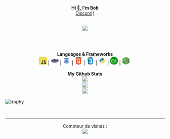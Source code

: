 <p align='center'>
  <b>Hi 👋, I'm Bob</b><br>
  <a href="https://discord.gg/Bob Marley#0001">Discord</a> |

</p>

<p align="center"><br>
  <a href="https://github.com/bobmarley0">
    <img src="https://discord.c99.nl/widget/theme-1/708380840085946368.png"/>
     </a>
</p>

<br><br>
<p align="center">
	<b>Languages & Frameworks</b>
	<br>
	<code><img height="25" src="https://raw.githubusercontent.com/github/explore/80688e429a7d4ef2fca1e82350fe8e3517d3494d/topics/javascript/javascript.png"></code>&nbsp;|
	<code><img height="25" src="https://raw.githubusercontent.com/github/explore/80688e429a7d4ef2fca1e82350fe8e3517d3494d/topics/php/php.png"></code>&nbsp;|
	<code><img height="25" src="https://raw.githubusercontent.com/github/explore/80688e429a7d4ef2fca1e82350fe8e3517d3494d/topics/sql/sql.png"></code>&nbsp;|
	<code><img height="25" src="https://raw.githubusercontent.com/github/explore/80688e429a7d4ef2fca1e82350fe8e3517d3494d/topics/html/html.png"></code>&nbsp;|
	<code><img height="25" src="https://raw.githubusercontent.com/github/explore/80688e429a7d4ef2fca1e82350fe8e3517d3494d/topics/css/css.png"></code>&nbsp;|
	<code><img height="25" src="https://raw.githubusercontent.com/github/explore/80688e429a7d4ef2fca1e82350fe8e3517d3494d/topics/python/python.png"></code>&nbsp;|
	<code><img height="25" src="https://raw.githubusercontent.com/github/explore/80688e429a7d4ef2fca1e82350fe8e3517d3494d/topics/csharp/csharp.png"></code>&nbsp;|
	<code><img height="25" src="https://raw.githubusercontent.com/github/explore/80688e429a7d4ef2fca1e82350fe8e3517d3494d/topics/nodejs/nodejs.png"></code>&nbsp;
	<br><br>
	<b>My Github Stats</b><br>
    	<img src="https://github-readme-streak-stats.herokuapp.com/?user=bobmarley0&theme=dark&hide_border=true">
	<br>
	<img src="https://github-readme-stats.vercel.app/api?username=bobmarley0&include_all_commits=true&show_icons=true&hide_border=true&hide_title=true&count_private=true&theme=dark">
	<br>
	<img src="https://github-readme-stats.vercel.app/api/top-langs/?username=bobmarley0&layout=compact&count_private=true&langs_count=8&hide_border=true&theme=dark">
	
	
</p>
  
![trophy](https://github-profile-trophy.vercel.app/?username=raisedadead&no-frame=true&margin-w=15&theme=nord)

<p>&nbsp;</p>    

---  

<p align="center"> 
  Compteur de visites :<br>
  <img src="https://profile-counter.glitch.me/bobmarley0/count.svg" />
</p>
